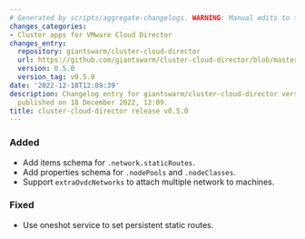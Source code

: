 ```yaml
---
# Generated by scripts/aggregate-changelogs. WARNING: Manual edits to this files will be overwritten.
changes_categories:
- Cluster apps for VMware Cloud Director
changes_entry:
  repository: giantswarm/cluster-cloud-director
  url: https://github.com/giantswarm/cluster-cloud-director/blob/master/CHANGELOG.md#050---2022-12-18
  version: 0.5.0
  version_tag: v0.5.0
date: '2022-12-18T12:09:39'
description: Changelog entry for giantswarm/cluster-cloud-director version 0.5.0,
  published on 18 December 2022, 12:09.
title: cluster-cloud-director release v0.5.0
---
```


### Added
- Add items schema for `.network.staticRoutes`.
- Add properties schema for `.nodePools` and `.nodeClasses`.
- Support `extraOvdcNetworks` to attach multiple network to machines.
### Fixed
- Use oneshot service to set persistent static routes.
